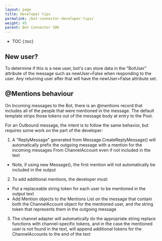 ```yaml
---
layout: page
title: Developer tips
permalink: /bot-connector-developer-tips/
weight: 45
parent: Bot Connector SDK
---
```


* TOC
{:toc}


## New user?
To determine if this is a new user, bot's can store data in the "BotUser" attribute of the message such as newUser=False when responding to the user.  Any returning user after that will have the newUser=False attribute set.

## @Mentions behaviour

On Incoming messages to the Bot, there is an @mentions record that includes all of the people that were mentioned in the message.  The default template strips those tokens out of the message body at entry to the Post.

For an Outbound message, the intent is to follow the same behavior, but requires some work on the part of the developer:

1. A "ReplyMessage" generated from Message.CreateReplyMessage() will automatically prefix the outgoing message with a mention for the incoming messages From ChannelAccount even if not included in the text
* Note, if using new Message(), the first mention will not automatically be included in the output
2. To add additional mentions, the developer must:
* Put a replaceable string token for each user to be mentioned in the output text
* Add Mention objects to the Mentions List on the message that contain both the ChannelAccount object for the mentioned user, and the string token that represents them in the outgoing message
3. The channel adapter will automatically do the appropriate string replace functions with channel-specific tokens, and in the case the mentioned user is not found in the text, will append additional tokens  for the ChannelAccounts to the end of the text
	
